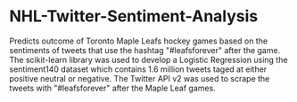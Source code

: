 # NHL-Twitter-Sentiment-Analysis
Predicts outcome of Toronto Maple Leafs hockey games based on the sentiments of tweets that use the hashtag "#leafsforever" after the game.
The scikit-learn library was used to develop a Logistic Regression using the sentiment140 dataset which contains 1.6 million tweets taged at either positive neutral or negative.
The Twitter API v2 was used to scrape the tweets with "#leafsforever" after the Maple Leaf games.